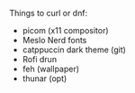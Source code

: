 Things to curl or dnf:
- picom (x11 compositor)
- Meslo Nerd fonts
- catppuccin dark theme (git)
- Rofi drun
- feh (wallpaper)
- thunar (opt)
